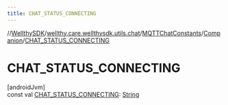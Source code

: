 ```yaml
---
title: CHAT_STATUS_CONNECTING
---
```

//[WellthySDK](../../../../index.html)/[wellthy.care.wellthysdk.utils.chat](../../index.html)/[MQTTChatConstants](../index.html)/[Companion](index.html)/[CHAT_STATUS_CONNECTING](-c-h-a-t_-s-t-a-t-u-s_-c-o-n-n-e-c-t-i-n-g.html)



# CHAT_STATUS_CONNECTING



[androidJvm]\
const val [CHAT_STATUS_CONNECTING](-c-h-a-t_-s-t-a-t-u-s_-c-o-n-n-e-c-t-i-n-g.html): [String](https://kotlinlang.org/api/latest/jvm/stdlib/kotlin/-string/index.html)




